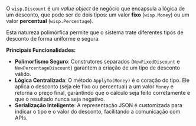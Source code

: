 O `wisp.Discount` é um *value object* de negócio que encapsula a lógica de um desconto, que pode ser de dois tipos: um valor **fixo** (`wisp.Money`) ou um valor **percentual** (`wisp.Percentage`).

Esta natureza polimórfica permite que o sistema trate diferentes tipos de desconto de forma uniforme e segura.

**Principais Funcionalidades:**

* **Polimorfismo Seguro**: Construtores separados (`NewFixedDiscount` e `NewPercentageDiscount`) garantem a criação de um tipo de desconto válido.
* **Lógica Centralizada**: O método `ApplyTo(Money)` é o coração do tipo. Ele aplica o desconto (seja ele fixo ou percentual) a um valor `Money` e retorna o preço final, garantindo que o cálculo seja feito corretamente e que o resultado nunca seja negativo.
* **Serialização Inteligente**: A representação JSON é customizada para indicar o tipo e o valor do desconto, facilitando a comunicação com APIs.
